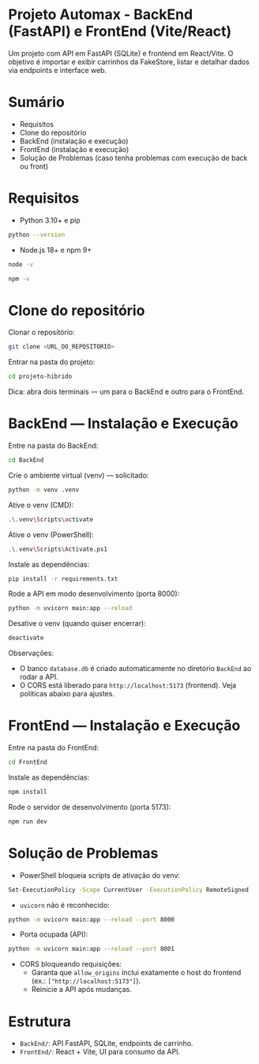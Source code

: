# Projeto Automax - BackEnd (FastAPI) e FrontEnd (Vite/React)

Um projeto com API em FastAPI (SQLite) e frontend em React/Vite. O objetivo é importar e exibir carrinhos da FakeStore, listar e detalhar dados via endpoints e interface web.

# Sumário
- Requisitos
- Clone do repositório
- BackEnd (instalação e execução)
- FrontEnd (instalação e execução)
- Solução de Problemas (caso tenha problemas com execução de back ou front)

# Requisitos
- Python 3.10+ e pip
```bash
python --version
```
- Node.js 18+ e npm 9+
```bash
node -v
```
```bash
npm -v
```

# Clone do repositório
Clonar o repositório:
```bash
git clone <URL_DO_REPOSITORIO>
```

Entrar na pasta do projeto:
```bash
cd projeto-hibrido
```

Dica: abra dois terminais — um para o BackEnd e outro para o FrontEnd.

# BackEnd — Instalação e Execução
Entre na pasta do BackEnd:
```bash
cd BackEnd
```

Crie o ambiente virtual (venv) — solicitado:
```bash
python -m venv .venv
```

Ative o venv (CMD):
```bash
.\.venv\Scripts\activate
```

Ative o venv (PowerShell):
```bash
.\.venv\Scripts\Activate.ps1
```

Instale as dependências:
```bash
pip install -r requirements.txt
```

Rode a API em modo desenvolvimento (porta 8000):
```bash
python -m uvicorn main:app --reload
```

Desative o venv (quando quiser encerrar):
```bash
deactivate
```

Observações:
- O banco `database.db` é criado automaticamente no diretório `BackEnd` ao rodar a API.
- O CORS está liberado para `http://localhost:5173` (frontend). Veja políticas abaixo para ajustes.

# FrontEnd — Instalação e Execução
Entre na pasta do FrontEnd:
```bash
cd FrontEnd
```

Instale as dependências:
```bash
npm install
```

Rode o servidor de desenvolvimento (porta 5173):
```bash
npm run dev
```

# Solução de Problemas
- PowerShell bloqueia scripts de ativação do venv:
```bash
Set-ExecutionPolicy -Scope CurrentUser -ExecutionPolicy RemoteSigned
```

- `uvicorn` não é reconhecido:
```bash
python -m uvicorn main:app --reload --port 8000
```

- Porta ocupada (API):
```bash
python -m uvicorn main:app --reload --port 8001
```

- CORS bloqueando requisições:
  - Garanta que `allow_origins` inclui exatamente o host do frontend (ex.: `["http://localhost:5173"]`).
  - Reinicie a API após mudanças.

# Estrutura
- `BackEnd/`: API FastAPI, SQLite, endpoints de carrinho.
- `FrontEnd/`: React + Vite, UI para consumo da API.
